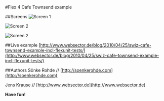 #Flex 4 Cafe Townsend example

##Screens
![Screen 1](http://github.com/swiz/swiz-examples/raw/master/CafeTownsend-Flex4/wiki/s01.png)

![Screen 2](http://github.com/swiz/swiz-examples/raw/master/CafeTownsend-Flex4/wiki/s02.png)

![Screen 2](http://github.com/swiz/swiz-examples/raw/master/CafeTownsend-Flex4/wiki/s03.png)


##Live example
[http://www.websector.de/blog/2010/04/25/swiz-cafe-townsend-example-incl-flexunit-tests/](http://www.websector.de/blog/2010/04/25/swiz-cafe-townsend-example-incl-flexunit-tests/)

##Authors
Sönke Rohde // [http://soenkerohde.com](http://soenkerohde.com)

Jens Krause // [http://www.websector.de](http://www.websector.de)

**Have fun!**